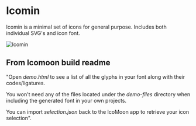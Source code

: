 Icomin
======

Icomin is a minimal set of icons for general purpose. Includes both individual SVG's and icon font.

![Icomin](http://cl.ly/image/3V383p2w2m0X/preview.jpg)

## From Icomoon build readme

"Open *demo.html* to see a list of all the glyphs in your font along with their codes/ligatures.

You won't need any of the files located under the *demo-files* directory when including the generated font in your own projects.

You can import *selection.json* back to the IcoMoon app to retrieve your icon selection".

